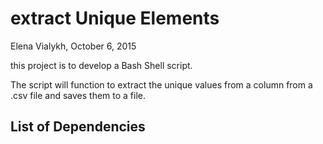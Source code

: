 # extract Unique Elements
Elena Vialykh, October 6, 2015

this project is to develop a Bash Shell script.

The script will function to extract the unique values from a column from a .csv file and saves them to a file.

## List of Dependencies